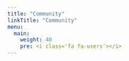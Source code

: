 ```yaml
---
title: "Community"
linkTitle: "Community" 
menu:
  main:
    weight: 40
    pre: <i class='fa fa-users'></i>
---
```

